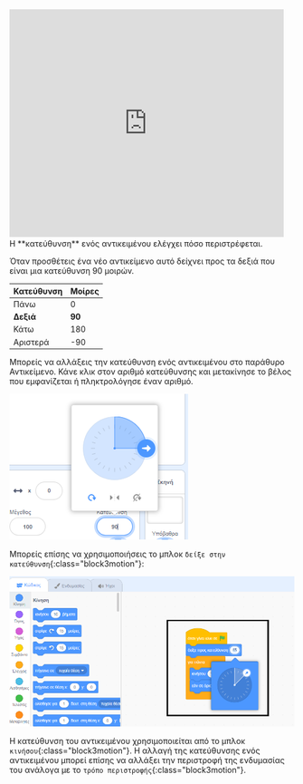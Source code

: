 
<div class="scratch-preview">
<iframe src="https://scratch.mit.edu/projects/542788512/embed" allowtransparency="true" width="485" height="402" frameborder="0" scrolling="no" allowfullscreen></iframe>
</div>
Η **κατεύθυνση** ενός αντικειμένου ελέγχει πόσο περιστρέφεται.

Όταν προσθέτεις ένα νέο αντικείμενο αυτό δείχνει προς τα δεξιά που είναι μια κατεύθυνση 90 μοιρών.

| Κατεύθυνση | Μοίρες |
| ---------- | ------ |
| Πάνω       | 0      |
| **Δεξιά**  | **90** |
| Κάτω       | 180    |
| Αριστερά   | -90    |


Μπορείς να αλλάξεις την κατεύθυνση ενός αντικειμένου στο παράθυρο Αντικείμενο. Κάνε κλικ στον αριθμό κατεύθυνσης και μετακίνησε το βέλος που εμφανίζεται ή πληκτρολόγησε έναν αριθμό.

![](images/sprite-direction-pane.png)

Μπορείς επίσης να χρησιμοποιήσεις το μπλοκ `δείξε στην κατεύθυνση`{:class="block3motion"}:

![](images/point-in-direction.png)

Η κατεύθυνση του αντικειμένου χρησιμοποιείται από το μπλοκ `κινήσου`{:class="block3motion"}. Η αλλαγή της κατεύθυνσης ενός αντικειμένου μπορεί επίσης να αλλάξει την περιστροφή της ενδυμασίας του ανάλογα με το `τρόπο περιστροφής`{:class="block3motion"}.

